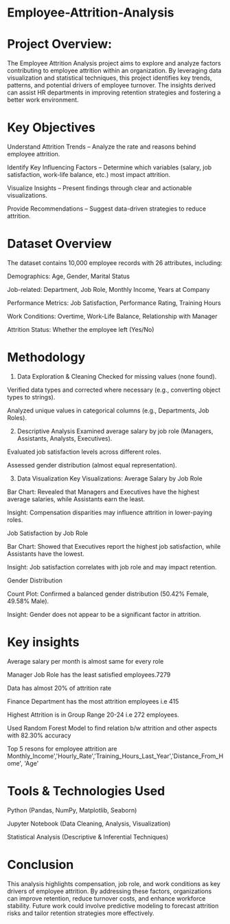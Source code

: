 # Employee-Attrition-Analysis

# Project Overview: 
The Employee Attrition Analysis project aims to explore and analyze factors contributing to employee attrition within an organization. By leveraging data visualization and statistical techniques, this project identifies key trends, patterns, and potential drivers of employee turnover. The insights derived can assist HR departments in improving retention strategies and fostering a better work environment.

# Key Objectives

Understand Attrition Trends – Analyze the rate and reasons behind employee attrition.

Identify Key Influencing Factors – Determine which variables (salary, job satisfaction, work-life balance, etc.) most impact attrition.

Visualize Insights – Present findings through clear and actionable visualizations.

Provide Recommendations – Suggest data-driven strategies to reduce attrition.

# Dataset Overview
The dataset contains 10,000 employee records with 26 attributes, including:

Demographics: Age, Gender, Marital Status

Job-related: Department, Job Role, Monthly Income, Years at Company

Performance Metrics: Job Satisfaction, Performance Rating, Training Hours

Work Conditions: Overtime, Work-Life Balance, Relationship with Manager

Attrition Status: Whether the employee left (Yes/No)

# Methodology
1. Data Exploration & Cleaning
Checked for missing values (none found).

Verified data types and corrected where necessary (e.g., converting object types to strings).

Analyzed unique values in categorical columns (e.g., Departments, Job Roles).

2. Descriptive Analysis
Examined average salary by job role (Managers, Assistants, Analysts, Executives).

Evaluated job satisfaction levels across different roles.

Assessed gender distribution (almost equal representation).

3. Data Visualization
Key Visualizations:
Average Salary by Job Role

Bar Chart: Revealed that Managers and Executives have the highest average salaries, while Assistants earn the least.

Insight: Compensation disparities may influence attrition in lower-paying roles.

Job Satisfaction by Job Role

Bar Chart: Showed that Executives report the highest job satisfaction, while Assistants have the lowest.

Insight: Job satisfaction correlates with job role and may impact retention.

Gender Distribution

Count Plot: Confirmed a balanced gender distribution (50.42% Female, 49.58% Male).

Insight: Gender does not appear to be a significant factor in attrition.

# Key insights
Average salary per month is almost same for every role

Manager Job Role has the least satisfied employees.7279

Data has almost 20% of attrition rate

Finance Department has the most attrition employees i.e 415

Highest Attrition is in Group Range 20-24 i.e 272 employees.

Used Random Forest Model to find relation b/w attrition and other aspects with 82.30% accuracy

Top 5 resons for employee attrition are Monthly_Income','Hourly_Rate','Training_Hours_Last_Year','Distance_From_Home', 'Age'
 
 
# Tools & Technologies Used
Python (Pandas, NumPy, Matplotlib, Seaborn)

Jupyter Notebook (Data Cleaning, Analysis, Visualization)

Statistical Analysis (Descriptive & Inferential Techniques)

# Conclusion
This analysis highlights compensation, job role, and work conditions as key drivers of employee attrition. By addressing these factors, organizations can improve retention, reduce turnover costs, and enhance workforce stability. Future work could involve predictive modeling to forecast attrition risks and tailor retention strategies more effectively.




